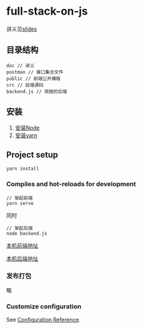 # full-stack-on-js

讲义见[slides](./doc/README.md)

## 目录结构
```
doc // 讲义
postman // 接口集合文件
public // 前端公开模板
src // 前端源码
backend.js // 简陋的后端
```

## 安装

1. [安装Node](https://github.com/xsthunder/document/blob/master/js/install-node.md)
2. [安装yarn](https://github.com/xsthunder/linux-setting/blob/master/bash-script/init-npm.sh)

## Project setup
```
yarn install
```

### Compiles and hot-reloads for development

```
// 架起前端
yarn serve
```

同时
```
// 架起后端
node backend.js
```

[本机前端地址](http://localhost:8080)

[本机后端地址](http://localhost:8088)

### 发布打包

略

### Customize configuration
See [Configuration Reference](https://cli.vuejs.org/config/).
